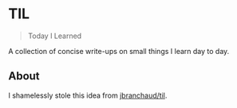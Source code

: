 # TIL

> Today I Learned

A collection of concise write-ups on small things I learn day to day.

## About

I shamelessly stole this idea from
[jbranchaud/til](https://github.com/jbranchaud/til).